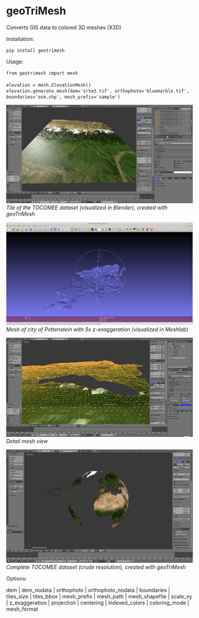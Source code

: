 # geoTriMesh


Converts GIS data to colored 3D meshes (X3D)

Installation:

	pip install geotrimesh


Usage:

	from geotrimesh import mesh

	elevation = mesh.ElevationMesh()
	elevation.generate_mesh(dem='srtm3.tif', orthophoto='bluemarble.tif', boundaries='osm.shp', mesh_prefix='sample')

![alt text](./demodata/sample_lq.png "Himalaya")
*Tile of the TOCOMEE dataset (visualized in Blender), created with geoTriMesh*

![alt text](./demodata/sample3_lq.png "Pottenstein mesh")
*Mesh of city of Pottenstein with 5x z-exaggeration  (visualized in Meshlab)*

![alt text](./demodata/sample4_lq.png "Pottenstein mesh detail")
*Detail mesh view*

![alt text](./demodata/sample5_lq.png "Globe")
*Complete TOCOMEE dataset (crude resolution), created with geoTriMesh*



Options:

dem
| 	dem_nodata
| 	orthophoto
| 	orthophoto_nodata
| 	boundaries
| 	tiles_size
| 	tiles_bbox
| 	mesh_prefix
| 	mesh_path
| 	mesh_shapefile
| 	scale_xy
| 	z_exaggeration
| 	projection
| 	centering
| 	indexed_colors
| 	coloring_mode
| 	mesh_format

